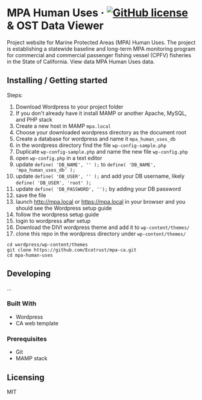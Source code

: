 # MPA Human Uses &middot; [![GitHub license](https://img.shields.io/badge/license-MIT-blue.svg?style=flat-square)](https://github.com/your/your-project/blob/master/LICENSE) & OST Data Viewer

Project website for Marine Protected Areas (MPA) Human Uses. The project is establishing a statewide baseline and long-term MPA monitoring program for commercial and commercial passenger fishing vessel (CPFV) fisheries in the State of California. View data MPA Human Uses data.

## Installing / Getting started

Steps:  
  1. Download Wordpress to your project folder
  2. If you don't already have it install MAMP or another Apache, MySQL, and PHP stack
  3. Create a new host in MAMP `mpa.local`
  4. Choose your downloaded wordpress directory as the document root
  5. Create a database for wordpress and name it `mpa_human_uses_db`
  6. in the wordpress directory find the file `wp-config-sample.php`
  7. Duplicate `wp-config-sample.php` and name the new file `wp-config.php`
  8. open `wp-config.php` in a text editor
  9. update `define( 'DB_NAME', '' );` to `define( 'DB_NAME', 'mpa_human_uses_db' );`
  10. update `define( 'DB_USER', '' );` and add your DB username, likely `define( 'DB_USER', 'root' );`
  11. update `define( 'DB_PASSWORD', '');` by adding your DB password
  12. save the file
  13. launch http://mpa.local or https://mpa.local in your browser and you should see the Wordpress setup guide
  14. follow the wordpress setup guide
  15. login to wordpress after setup
  16. Download the DIVI wordpress theme and add it to `wp-content/themes/`
  17. clone this repo in the wordpress directory under `wp-content/themes/`

```shell
cd wordpress/wp-content/themes
git clone https://github.com/Ecotrust/mpa-ca.git
cd mpa-human-uses
```


## Developing

...


### Built With
  * Wordpress
  * CA web template


### Prerequisites
  * Git
  * MAMP stack


## Licensing

MIT
